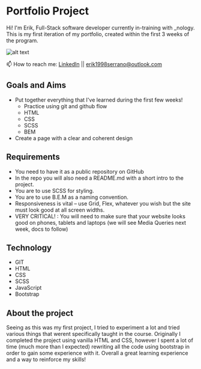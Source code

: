 # Portfolio Project

Hi! I'm Erik, Full-Stack software developer currently in-training with \_nology. This is my first iteration of my portfolio, created within the first 3 weeks of the program.

![alt text](https://i.gyazo.com/90f449d22ae9d38b954a1e60736b7f33.png "screenshot-1")

📫 How to reach me: [LinkedIn](https://www.linkedin.com/in/erik-serrano) || erik1998serrano@outlook.com

## Goals and Aims

-   Put together everything that I've learned during the first few weeks!
    -   Practice using git and github flow
    -   HTML
    -   CSS
    -   SCSS
    -   BEM
-   Create a page with a clear and coherent design

## Requirements

-   You need to have it as a public repository on GitHub
-   In the repo you will also need a README.md with a short intro to the project.
-   You are to use SCSS for styling.
-   You are to use B.E.M as a naming convention.
-   Responsiveness is vital – use Grid, Flex, whatever you wish but the site must look good at all screen widths.
-   VERY CRITICAL! : You will need to make sure that your website looks good on phones, tablets and laptops (we will see Media Queries next week, docs to follow)

## Technology

-   GIT
-   HTML
-   CSS
-   SCSS
-   JavaScript
-   Bootstrap

## About the project

Seeing as this was my first project, I tried to experiment a lot and tried various things that werent specifically taught in the course. Originally I completed the project using vanilla HTML and CSS, however I spent a lot of time (much more than I expected) rewriting all the code using bootstrap in order to gain some experience with it.
Overall a great learning experience and a way to reinforce my skills!
